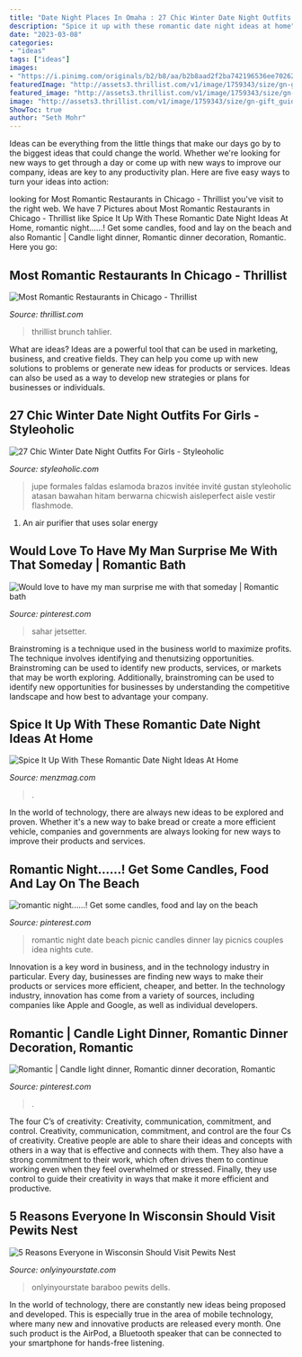 ```yaml
---
title: "Date Night Places In Omaha : 27 Chic Winter Date Night Outfits For Girls"
description: "Spice it up with these romantic date night ideas at home"
date: "2023-03-08"
categories:
- "ideas"
tags: ["ideas"]
images:
- "https://i.pinimg.com/originals/b2/b8/aa/b2b8aad2f2ba742196536ee7026206e0.jpg"
featuredImage: "http://assets3.thrillist.com/v1/image/1759343/size/gn-gift_guide_variable_c.jpg"
featured_image: "http://assets3.thrillist.com/v1/image/1759343/size/gn-gift_guide_variable_c.jpg"
image: "http://assets3.thrillist.com/v1/image/1759343/size/gn-gift_guide_variable_c.jpg"
ShowToc: true
author: "Seth Mohr"
---
```



Ideas can be everything from the little things that make our days go by to the biggest ideas that could change the world. Whether we're looking for new ways to get through a day or come up with new ways to improve our company, ideas are key to any productivity plan. Here are five easy ways to turn your ideas into action: 

	

		
looking for Most Romantic Restaurants in Chicago - Thrillist you've visit to the right web. We have 7 Pictures about Most Romantic Restaurants in Chicago - Thrillist like Spice It Up With These Romantic Date Night Ideas At Home, romantic night......! Get some candles, food and lay on the beach and also Romantic | Candle light dinner, Romantic dinner decoration, Romantic. Here you go:
		
    
## Most Romantic Restaurants In Chicago - Thrillist

<img loading=lazy src="http://assets3.thrillist.com/v1/image/1759343/size/gn-gift_guide_variable_c.jpg" onerror="this.onerror=null;this.src='https://tse1.mm.bing.net/th?id=OIP.NUdkzaf2aQP6X_64RAH7PgHaFJ&amp;pid=15.1';" alt="Most Romantic Restaurants in Chicago - Thrillist">

_Source: thrillist.com_

>thrillist brunch tahlier. 

	

What are ideas?
Ideas are a powerful tool that can be used in marketing, business, and creative fields. They can help you come up with new solutions to problems or generate new ideas for products or services. Ideas can also be used as a way to develop new strategies or plans for businesses or individuals.

    
## 27 Chic Winter Date Night Outfits For Girls - Styleoholic

<img loading=lazy src="https://i.styleoholic.com/2016/01/chic-winter-date-night-outfits-for-girls-27.jpg" onerror="this.onerror=null;this.src='https://tse3.mm.bing.net/th?id=OIP.-z_rbJTNJzB6Latu_-XfuQAAAA&amp;pid=15.1';" alt="27 Chic Winter Date Night Outfits For Girls - Styleoholic">

_Source: styleoholic.com_

>jupe formales faldas eslamoda brazos invitée invité gustan styleoholic atasan bawahan hitam berwarna chicwish aisleperfect aisle vestir flashmode. 

	

1. An air purifier that uses solar energy 

    
## Would Love To Have My Man Surprise Me With That Someday | Romantic Bath

<img loading=lazy src="https://i.pinimg.com/736x/13/bc/cb/13bccbce860cbd101ba73c6e16b2379b--romantic-bathtubs-romantic-bathrooms.jpg" onerror="this.onerror=null;this.src='https://tse4.mm.bing.net/th?id=OIP.noF2Bgd-LHNad7NtVTI7pgHaHa&amp;pid=15.1';" alt="Would love to have my man surprise me with that someday | Romantic bath">

_Source: pinterest.com_

>sahar jetsetter. 

	

Brainstroming is a technique used in the business world to maximize profits. The technique involves identifying and thenutsizing opportunities. Brainstroming can be used to identify new products, services, or markets that may be worth exploring. Additionally, brainstroming can be used to identify new opportunities for businesses by understanding the competitive landscape and how best to advantage your company.

    
## Spice It Up With These Romantic Date Night Ideas At Home

<img loading=lazy src="http://menzmag.com/wp-content/uploads/2020/03/Spice-It-Up-With-These-Romantic-Date-Night-Ideas-At-Home.jpg" onerror="this.onerror=null;this.src='https://tse2.mm.bing.net/th?id=OIP.qbTeZcjBngAGXu_0U-gQVQHaDt&amp;pid=15.1';" alt="Spice It Up With These Romantic Date Night Ideas At Home">

_Source: menzmag.com_

>. 

	

In the world of technology, there are always new ideas to be explored and proven. Whether it's a new way to bake bread or create a more efficient vehicle, companies and governments are always looking for new ways to improve their products and services.

    
## Romantic Night......! Get Some Candles, Food And Lay On The Beach

<img loading=lazy src="https://i.pinimg.com/originals/11/e8/28/11e828e7ab5bef053868ebffbd1bc24b.jpg" onerror="this.onerror=null;this.src='https://tse1.mm.bing.net/th?id=OIP.b2mOGXiSDHEyLJ6l0xMCRQAAAA&amp;pid=15.1';" alt="romantic night......! Get some candles, food and lay on the beach">

_Source: pinterest.com_

>romantic night date beach picnic candles dinner lay picnics couples idea nights cute. 

	

Innovation is a key word in business, and in the technology industry in particular. Every day, businesses are finding new ways to make their products or services more efficient, cheaper, and better. In the technology industry, innovation has come from a variety of sources, including companies like Apple and Google, as well as individual developers.

    
## Romantic | Candle Light Dinner, Romantic Dinner Decoration, Romantic

<img loading=lazy src="https://i.pinimg.com/originals/b2/b8/aa/b2b8aad2f2ba742196536ee7026206e0.jpg" onerror="this.onerror=null;this.src='https://tse2.mm.bing.net/th?id=OIP.dJJ9nRGvROzS4DeOGF4CqgHaNJ&amp;pid=15.1';" alt="Romantic | Candle light dinner, Romantic dinner decoration, Romantic">

_Source: pinterest.com_

>. 

	

The four C’s of creativity: Creativity, communication, commitment, and control.
Creativity, communication, commitment, and control are the four Cs of creativity. Creative people are able to share their ideas and concepts with others in a way that is effective and connects with them. They also have a strong commitment to their work, which often drives them to continue working even when they feel overwhelmed or stressed. Finally, they use control to guide their creativity in ways that make it more efficient and productive.

    
## 5 Reasons Everyone In Wisconsin Should Visit Pewits Nest

<img loading=lazy src="https://cdn.onlyinyourstate.com/wp-content/uploads/2016/03/z-465-700x764.jpg" onerror="this.onerror=null;this.src='https://tse3.mm.bing.net/th?id=OIP.llEHQtd9_5g0Pw4RRoGuBgHaIF&amp;pid=15.1';" alt="5 Reasons Everyone in Wisconsin Should Visit Pewits Nest">

_Source: onlyinyourstate.com_

>onlyinyourstate baraboo pewits dells. 

	

In the world of technology, there are constantly new ideas being proposed and developed. This is especially true in the area of mobile technology, where many new and innovative products are released every month. One such product is the AirPod, a Bluetooth speaker that can be connected to your smartphone for hands-free listening.


